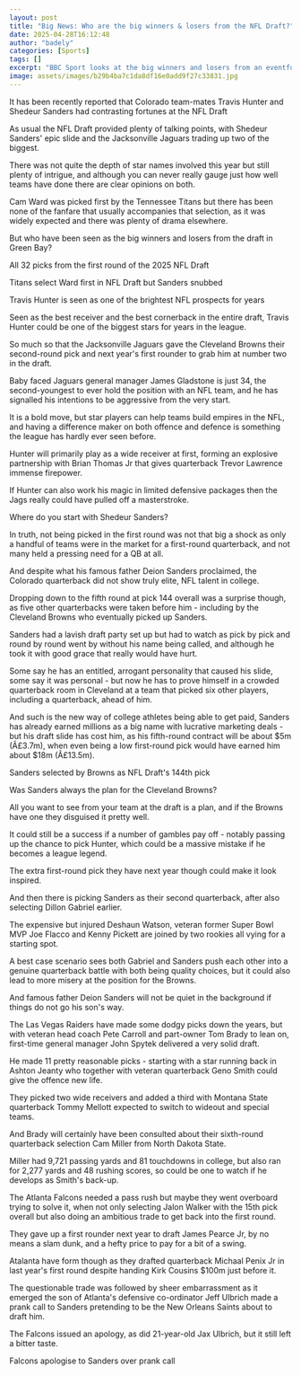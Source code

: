 ```yaml
---
layout: post
title: "Big News: Who are the big winners & losers from the NFL Draft?"
date: 2025-04-28T16:12:48
author: "badely"
categories: [Sports]
tags: []
excerpt: "BBC Sport looks at the big winners and losers from an eventful NFL Draft, headlined by Travis Hunter and Shedeur Sanders' contrasting fortunes."
image: assets/images/b29b4ba7c1da8df16e0add9f27c33831.jpg
---
```


It has been recently reported that Colorado team-mates Travis Hunter and Shedeur Sanders had contrasting fortunes at the NFL Draft

As usual the NFL Draft provided plenty of talking points, with Shedeur Sanders' epic slide and the Jacksonville Jaguars trading up two of the biggest.

There was not quite the depth of star names involved this year but still plenty of intrigue, and although you can never really gauge just how well teams have done there are clear opinions on both.

Cam Ward was picked first by the Tennessee Titans but there has been none of the fanfare that usually accompanies that selection, as it was widely expected and there was plenty of drama elsewhere.

But who have been seen as the big winners and losers from the draft in Green Bay?

All 32 picks from the first round of the 2025 NFL Draft

Titans select Ward first in NFL Draft but Sanders snubbed

Travis Hunter is seen as one of the brightest NFL prospects for years

Seen as the best receiver and the best cornerback in the entire draft, Travis Hunter could be one of the biggest stars for years in the league.

So much so that the Jacksonville Jaguars gave the Cleveland Browns their second-round pick and next year's first rounder to grab him at number two in the draft.

Baby faced Jaguars general manager James Gladstone is just 34, the second-youngest to ever hold the position with an NFL team, and he has signalled his intentions to be aggressive from the very start.

It is a bold move, but star players can help teams build empires in the NFL, and having a difference maker on both offence and defence is something the league has hardly ever seen before.

Hunter will primarily play as a wide receiver at first, forming an explosive partnership with Brian Thomas Jr that gives quarterback Trevor Lawrence immense firepower.

If Hunter can also work his magic in limited defensive packages then the Jags really could have pulled off a masterstroke. 

Where do you start with Shedeur Sanders? 

In truth, not being picked in the first round was not that big a shock as only a handful of teams were in the market for a first-round quarterback, and not many held a pressing need for a QB at all.

And despite what his famous father Deion Sanders proclaimed, the Colorado quarterback did not show truly elite, NFL talent in college. 

Dropping down to the fifth round at pick 144 overall was a surprise though, as five other quarterbacks were taken before him - including by the Cleveland Browns who eventually picked up Sanders.

Sanders had a lavish draft party set up but had to watch as pick by pick and round by round went by without his name being called, and although he took it with good grace that really would have hurt.

Some say he has an entitled, arrogant personality that caused his slide, some say it was personal - but now he has to prove himself in a crowded quarterback room in Cleveland at a team that picked six other players, including a quarterback, ahead of him.

And such is the new way of college athletes being able to get paid, Sanders has already earned millions as a big name with lucrative marketing deals - but his draft slide has cost him, as his fifth-round contract will be about $5m (Â£3.7m), when even being a low first-round pick would have earned him about $18m (Â£13.5m).

Sanders selected by Browns as NFL Draft's 144th pick

Was Sanders always the plan for the Cleveland Browns?

All you want to see from your team at the draft is a plan, and if the Browns have one they disguised it pretty well. 

It could still be a success if a number of gambles pay off - notably passing up the chance to pick Hunter, which could be a massive mistake if he becomes a league legend.

The extra first-round pick they have next year though could make it look inspired.

And then there is picking Sanders as their second quarterback, after also selecting Dillon Gabriel earlier.

The expensive but injured Deshaun Watson, veteran former Super Bowl MVP Joe Flacco and Kenny Pickett are joined by two rookies all vying for a starting spot.

A best case scenario sees both Gabriel and Sanders push each other into a genuine quarterback battle with both being quality choices, but it could also lead to more misery at the position for the Browns.

And famous father Deion Sanders will not be quiet in the background if things do not go his son's way.

The Las Vegas Raiders have made some dodgy picks down the years, but with veteran head coach Pete Carroll and part-owner Tom Brady to lean on, first-time general manager John Spytek delivered a very solid draft.

He made 11 pretty reasonable picks - starting with a star running back in Ashton Jeanty who together with veteran quarterback Geno Smith could give the offence new life.

They picked two wide receivers and added a third with Montana State quarterback Tommy Mellott expected to switch to wideout and special teams.

And Brady will certainly have been consulted about their sixth-round quarterback selection Cam Miller from North Dakota State.

Miller had 9,721 passing yards and 81 touchdowns in college, but also ran for 2,277 yards and 48 rushing scores, so could be one to watch if he develops as Smith's back-up.

The Atlanta Falcons needed a pass rush but maybe they went overboard trying to solve it, when not only selecting Jalon Walker with the 15th pick overall but also doing an ambitious trade to get back into the first round.

They gave up a first rounder next year to draft James Pearce Jr, by no means a slam dunk, and a hefty price to pay for a bit of a swing.

Atalanta have form though as they drafted quarterback Michaal Penix Jr in last year's first round despite handing Kirk Cousins $100m just before it.

The questionable trade was followed by sheer embarrassment as it emerged the son of Atlanta's defensive co-ordinator Jeff Ulbrich made a prank call to Sanders pretending to be the New Orleans Saints about to draft him.

The Falcons issued an apology, as did 21-year-old Jax Ulbrich, but it still left a bitter taste.

Falcons apologise to Sanders over prank call

